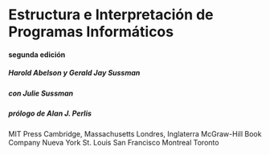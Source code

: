 # Estructura e Interpretación de Programas Informáticos

#### segunda edición

##### Harold Abelson y Gerald Jay Sussman
##### con Julie Sussman
##### prólogo de Alan J. Perlis

MIT Press
Cambridge, Massachusetts Londres, Inglaterra
McGraw-Hill Book Company
Nueva York St. Louis San Francisco Montreal Toronto